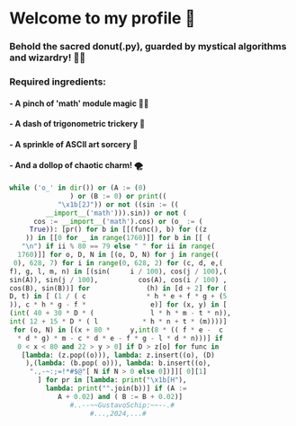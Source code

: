 # Welcome to my profile 👋

### **Behold the sacred donut(.py), guarded by mystical algorithms and wizardry! 🍩✨**

### Required ingredients: 
####  - A pinch of 'math' module magic 🧙‍♂️
####  - A dash of trigonometric trickery 📐
####  - A sprinkle of ASCII art sorcery 🎨
####  - And a dollop of chaotic charm! 🌪️

```py
while ('o_' in dir()) or (A := (0)
               ) or (B := 0) or print((                           
            "\x1b[2J")) or not ((sin := ((                        
         __import__('math'))).sin)) or not (                     
      cos := __import__('math').cos) or (o_ := (                   
     True)): [pr() for b in [[(func(), b) for ((z                 
    )) in [[0 for _ in range(1760)]] for b in [[ (                
   "\n") if ii % 80 == 79 else " " for ii in range(               
  1760)]] for o, D, N in [(o, D, N) for j in range((              
 0), 628, 7) for i in range(0, 628, 2) for (c, d, e,(             
f), g, l, m, n) in [(sin(     i / 100), cos(j / 100),(             
sin(A)), sin(j / 100),          cos(A), cos(i / 100) ,            
cos(B), sin(B))] for              (h) in [d + 2] for (            
D, t) in [ (1 / ( c               * h * e + f * g + (5
)), c * h * g - f *                e)] for (x, y) in [            
(int( 40 + 30 * D * (              l * h * m - t * n)),            
int( 12 + 15 * D * ( l           * h * n + t * (m))))]            
 for (o, N) in [(x + 80 *     y,int(8 * (( f * e -  c              
  * d * g) * m - c * d * e - f * g - l * d * n)))] if             
  0 < x < 80 and 22 > y > 0] if D > z[o] for func in              
   [lambda: (z.pop((o))), lambda: z.insert((o), (D)                
    ),(lambda: (b.pop( o))), lambda: b.insert((o),                 
     ".,-~:;=!*#$@"[ N if N > 0 else 0])]][ 0][1]                 
       ] for pr in [lambda: print("\x1b[H"),                    
         lambda: print("".join(b))] if (A :=
            A + 0.02) and ( B := B + 0.02)]                        
               #..--~~GustavoSchip:~~--.#                           
                    #...,2024,...#
```
